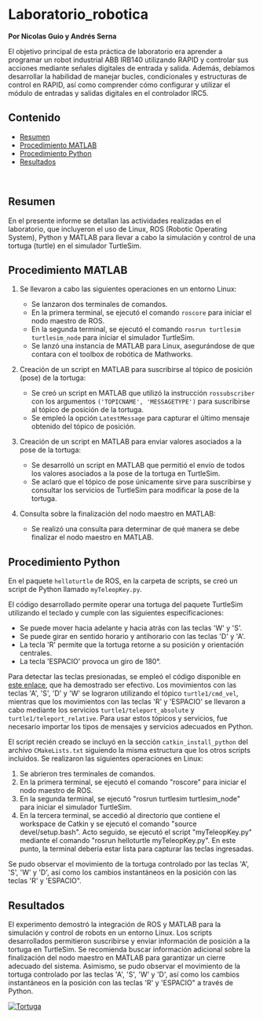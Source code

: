 # Laboratorio_robotica

**Por Nicolas Guio y Andrés Serna**

El objetivo principal de esta práctica de laboratorio era aprender a programar un robot industrial ABB IRB140 utilizando RAPID y controlar sus acciones mediante señales digitales de entrada y salida. Además, debíamos desarrollar la habilidad de manejar bucles, condicionales y estructuras de control en RAPID, así como comprender cómo configurar y utilizar el módulo de entradas y salidas digitales en el controlador IRC5.
## Contenido
- [Resumen](#1)
- [Procedimiento MATLAB](#2)
- [Procedimiento Python](#3)
- [Resultados](#4)

<br>

<a id='1'></a>

## Resumen

En el presente informe se detallan las actividades realizadas en el laboratorio, que incluyeron el uso de Linux, ROS (Robotic Operating System), Python y MATLAB para llevar a cabo la simulación y control de una tortuga (turtle) en el simulador TurtleSim.

## Procedimiento MATLAB

1. Se llevaron a cabo las siguientes operaciones en un entorno Linux:
   - Se lanzaron dos terminales de comandos.
   - En la primera terminal, se ejecutó el comando `roscore` para iniciar el nodo maestro de ROS.
   - En la segunda terminal, se ejecutó el comando `rosrun turtlesim turtlesim_node` para iniciar el simulador TurtleSim.
   - Se lanzó una instancia de MATLAB para Linux, asegurándose de que contara con el toolbox de robótica de Mathworks.

2. Creación de un script en MATLAB para suscribirse al tópico de posición (pose) de la tortuga:
   - Se creó un script en MATLAB que utilizó la instrucción `rossubscriber` con los argumentos `('TOPICNAME', 'MESSAGETYPE')` para suscribirse al tópico de posición de la tortuga.
   - Se empleó la opción `LatestMessage` para capturar el último mensaje obtenido del tópico de posición.

3. Creación de un script en MATLAB para enviar valores asociados a la pose de la tortuga:
   - Se desarrolló un script en MATLAB que permitió el envío de todos los valores asociados a la pose de la tortuga en TurtleSim.
   - Se aclaró que el tópico de pose únicamente sirve para suscribirse y consultar los servicios de TurtleSim para modificar la pose de la tortuga.

4. Consulta sobre la finalización del nodo maestro en MATLAB:
   - Se realizó una consulta para determinar de qué manera se debe finalizar el nodo maestro en MATLAB.

## Procedimiento Python

En el paquete `helloturtle` de ROS, en la carpeta de scripts, se creó un script de Python llamado `myTeleopKey.py`.

El código desarrollado permite operar una tortuga del paquete TurtleSim utilizando el teclado y cumple con las siguientes especificaciones:

- Se puede mover hacia adelante y hacia atrás con las teclas 'W' y 'S'.
- Se puede girar en sentido horario y antihorario con las teclas 'D' y 'A'.
- La tecla 'R' permite que la tortuga retorne a su posición y orientación centrales.
- La tecla 'ESPACIO' provoca un giro de 180°.

Para detectar las teclas presionadas, se empleó el código disponible en [este enlace](http://python4fun.blogspot.com/2008/06/get-key-press-in-python.html), que ha demostrado ser efectivo. Los movimientos con las teclas 'A', 'S', 'D' y 'W' se lograron utilizando el tópico `turtle1/cmd_vel`, mientras que los movimientos con las teclas 'R' y 'ESPACIO' se llevaron a cabo mediante los servicios `turtle1/teleport_absolute` y `turtle1/teleport_relative`. Para usar estos tópicos y servicios, fue necesario importar los tipos de mensajes y servicios adecuados en Python.

El script recién creado se incluyó en la sección `catkin_install_python` del archivo `CMakeLists.txt` siguiendo la misma estructura que los otros scripts incluidos. Se realizaron las siguientes operaciones en Linux:

1. Se abrieron tres terminales de comandos.
2. En la primera terminal, se ejecutó el comando "roscore" para iniciar el nodo maestro de ROS.
3. En la segunda terminal, se ejecutó "rosrun turtlesim turtlesim_node" para iniciar el simulador TurtleSim.
4. En la tercera terminal, se accedió al directorio que contiene el workspace de Catkin y se ejecutó el comando "source devel/setup.bash". Acto seguido, se ejecutó el script "myTeleopKey.py" mediante el comando "rosrun helloturtle myTeleopKey.py". En este punto, la terminal debería estar lista para capturar las teclas ingresadas.

Se pudo observar el movimiento de la tortuga controlado por las teclas 'A', 'S', 'W' y 'D', así como los cambios instantáneos en la posición con las teclas 'R' y 'ESPACIO".

## Resultados


El experimento demostró la integración de ROS y MATLAB para la simulación y control de robots en un entorno Linux. Los scripts desarrollados permitieron suscribirse y enviar información de posición a la tortuga en TurtleSim. Se recomienda buscar información adicional sobre la finalización del nodo maestro en MATLAB para garantizar un cierre adecuado del sistema. Asimismo, se pudo observar el movimiento de la tortuga controlado por las teclas 'A', 'S', 'W' y 'D', así como los cambios instantáneos en la posición con las teclas 'R' y 'ESPACIO" a través de Python.

[![Tortuga](https://img.youtube.com/vi/M7SKSMkSA3U/maxresdefault.jpg)](https://youtu.be/M7SKSMkSA3U)
